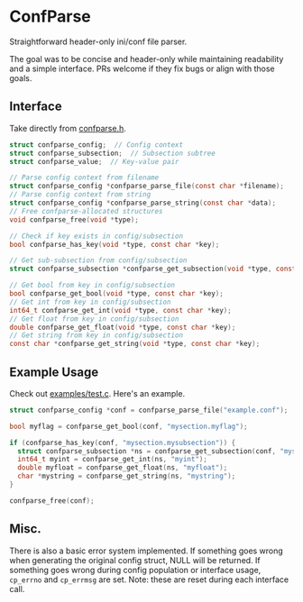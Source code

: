 # ConfParse
Straightforward header-only ini/conf file parser.

The goal was to be concise and header-only while maintaining readability
and a simple interface. PRs welcome if they fix bugs or align with those
goals.

## Interface
Take directly from [confparse.h](confparse.h).
```c
struct confparse_config;  // Config context
struct confparse_subsection;  // Subsection subtree
struct confparse_value;  // Key-value pair

// Parse config context from filename
struct confparse_config *confparse_parse_file(const char *filename);
// Parse config context from string
struct confparse_config *confparse_parse_string(const char *data);
// Free confparse-allocated structures
void confparse_free(void *type);

// Check if key exists in config/subsection
bool confparse_has_key(void *type, const char *key);

// Get sub-subsection from config/subsection
struct confparse_subsection *confparse_get_subsection(void *type, const char *key);

// Get bool from key in config/subsection
bool confparse_get_bool(void *type, const char *key);
// Get int from key in config/subsection
int64_t confparse_get_int(void *type, const char *key);
// Get float from key in config/subsection
double confparse_get_float(void *type, const char *key);
// Get string from key in config/subsection
const char *confparse_get_string(void *type, const char *key);
```

## Example Usage
Check out [examples/test.c](examples/test.c). Here's an example.

```c
struct confparse_config *conf = confparse_parse_file("example.conf");

bool myflag = confparse_get_bool(conf, "mysection.myflag");

if (confparse_has_key(conf, "mysection.mysubsection")) {
  struct confparse_subsection *ns = confparse_get_subsection(conf, "mysection.mysubsection");
  int64_t myint = confparse_get_int(ns, "myint");
  double myfloat = confparse_get_float(ns, "myfloat");
  char *mystring = confparse_get_string(ns, "mystring");
}

confparse_free(conf);
```

## Misc.
There is also a basic error system implemented. If something goes wrong when
generating the original config struct, NULL will be returned. If something goes
wrong during config population or interface usage, `cp_errno` and `cp_errmsg` are
set. Note: these are reset during each interface call. 
